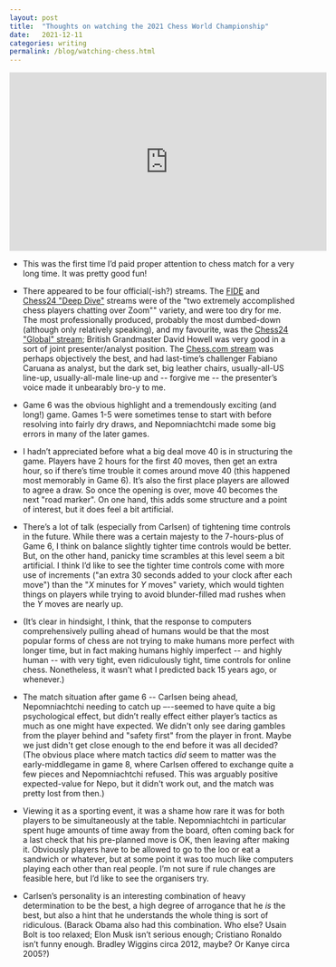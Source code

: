 ```yaml
---
layout: post
title:  "Thoughts on watching the 2021 Chess World Championship"
date:   2021-12-11
categories: writing
permalink: /blog/watching-chess.html
---
```


<iframe width="560" height="315" src="https://www.youtube.com/embed/Xb8bq9XwmXQ" title="YouTube video player" frameborder="0" allow="accelerometer; autoplay; clipboard-write; encrypted-media; gyroscope; picture-in-picture" allowfullscreen></iframe>

*   This was the first time I’d paid proper attention to chess match for a very long time. It was pretty good fun!

*   There appeared to be four official(-ish?) streams. The [FIDE](https://www.youtube.com/watch?v=q1XFLBJmd0Y) and [Chess24 "Deep Dive"](https://www.youtube.com/watch?v=72NwJyRUB5g) streams were of the "two extremely accomplished chess players chatting over Zoom"" variety, and were too dry for me. The most professionally produced, probably the most dumbed-down (although only relatively speaking), and my favourite, was the [Chess24 "Global" stream](https://www.youtube.com/watch?v=P3YZ3ojSBTU); British Grandmaster David Howell was very good in a sort of joint presenter/analyst position. The [Chess.com stream](https://www.youtube.com/watch?v=h-XmXoVY-6I) was perhaps objectively the best, and had last-time’s challenger Fabiano Caruana as analyst, but the dark set, big leather chairs, usually-all-US line-up, usually-all-male line-up and -- forgive me -- the presenter’s voice made it unbearably bro-y to me.

*   Game 6 was the obvious highlight and a tremendously exciting (and long!) game. Games 1-5 were sometimes tense to start with before resolving into fairly dry draws, and Nepomniachtchi made some big errors in many of the later games.

*   I hadn’t appreciated before what a big deal move 40 is in structuring the game. Players have 2 hours for the first 40 moves, then get an extra hour, so if there’s time trouble it comes around move 40 (this happened most memorably in Game 6). It’s also the first place players are allowed to agree a draw. So once the opening is over, move 40 becomes the next "road marker". On one hand, this adds some structure and a point of interest, but it does feel a bit artificial.

*   There’s a lot of talk (especially from Carlsen) of tightening time controls in the future. While there was a certain majesty to the 7-hours-plus of Game 6, I think on balance slightly tighter time controls would be better. But, on the other hand, panicky time scrambles at this level seem a bit artificial. I think I’d like to see the tighter time controls come with more use of increments ("an extra 30 seconds added to your clock after each move") than the "*X* minutes for *Y* moves" variety, which would tighten things on players while trying to avoid blunder-filled mad rushes when the *Y* moves are nearly up.

*   (It’s clear in hindsight, I think, that the response to computers comprehensively pulling ahead of humans would be that the most popular forms of chess are not trying to make humans more perfect with longer time, but in fact making humans highly imperfect -- and highly human -- with very tight, even ridiculously tight, time controls for online chess. Nonetheless, it wasn’t what I predicted back 15 years ago, or whenever.)

*   The match situation after game 6 -- Carlsen being ahead, Nepomniachtchi needing to catch up –--seemed to have quite a big psychological effect, but didn’t really effect either player’s tactics as much as one might have expected. We didn't only see daring gambles from the player behind and "safety first" from the player in front. Maybe we just didn't get close enough to the end before it was all decided? (The obvious place where match tactics *did* seem to matter was the early-middlegame in game 8, where Carlsen offered to exchange quite a few pieces and Nepomniachtchi refused. This was arguably positive expected-value for Nepo, but it didn't work out, and the match was pretty lost from then.)

* Viewing it as a sporting event, it was a shame how rare it was for both players to be simultaneously at the table. Nepomniachtchi in particular spent huge amounts of time away from the board, often coming back for a last check that his pre-planned move is OK, then leaving after making it. Obviously players have to be allowed to go to the loo or eat a sandwich or whatever, but at some point it was too much like computers playing each other than real people. I’m not sure if rule changes are feasible here, but I’d like to see the organisers try.

*   Carlsen’s personality is an interesting combination of heavy determination to be the best, a high degree of arrogance that he *is* the best, but also a hint that he understands the whole thing is sort of ridiculous. (Barack Obama also had this combination. Who else? Usain Bolt is too relaxed; Elon Musk isn’t serious enough; Cristiano Ronaldo isn’t funny enough. Bradley Wiggins circa 2012, maybe? Or Kanye circa 2005?)
